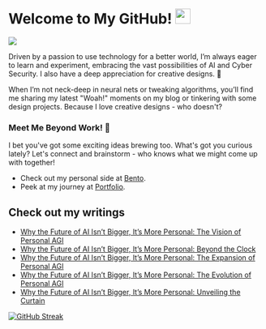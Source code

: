 # Welcome to My GitHub! <img src="https://raw.githubusercontent.com/MartinHeinz/MartinHeinz/master/wave.gif" width="30px"> 
![](https://komarev.com/ghpvc/?username=REDDITARUN&color=grey)

Driven by a passion to use technology for a better world, I’m always eager to learn and experiment, embracing the vast possibilities of AI and Cyber Security. I also have a deep appreciation for creative designs. 🎨

When I’m not neck-deep in neural nets or tweaking algorithms, you’ll find me sharing my latest "Woah!" moments on my blog or tinkering with some design projects. Because I love creative designs - who doesn't?

### Meet Me Beyond Work! 🤝
I bet you've got some exciting ideas brewing too. What's got you curious lately? Let's connect and brainstorm - who knows what we might come up with together!
- Check out my personal side at [Bento](https://bento.me/tarunreddi).
- Peek at my journey at [Portfolio](https://redditarun.github.io/).


## Check out my writings 
<!-- BLOG-POST-LIST:START -->
- [Why the Future of AI Isn’t Bigger, It’s More Personal: The Vision of Personal AGI](https://medium.com/@teendifferent/why-the-future-of-ai-isnt-bigger-it-s-more-personal-the-vision-of-personal-agi-ff29d270d617?source=rss-9ecb664d87c1------2)
- [Why the Future of AI Isn’t Bigger, It’s More Personal: Beyond the Clock](https://medium.com/@teendifferent/why-the-future-of-ai-isnt-bigger-it-s-more-personal-beyond-the-clock-f97b6cf61d25?source=rss-9ecb664d87c1------2)
- [Why the Future of AI Isn’t Bigger, It’s More Personal: The Expansion of Personal AGI](https://medium.com/@teendifferent/why-the-future-of-ai-isnt-bigger-it-s-more-personal-the-expansion-of-personal-agi-6ee63df44d3d?source=rss-9ecb664d87c1------2)
- [Why the Future of AI Isn’t Bigger, It’s More Personal: The Evolution of Personal AGI](https://medium.com/predict/why-the-future-of-ai-isnt-bigger-it-s-more-personal-the-evolution-of-personal-agi-4f57f8fddee8?source=rss-9ecb664d87c1------2)
- [Why the Future of AI Isn’t Bigger, It’s More Personal: Unveiling the Curtain](https://medium.com/predict/why-the-future-of-ai-isnt-bigger-it-s-more-personal-the-rise-of-personal-agi-67cc03afb695?source=rss-9ecb664d87c1------2)
<!-- BLOG-POST-LIST:END -->



[![GitHub Streak](https://streak-stats.demolab.com?user=REDDITARUN&theme=tokyonight&hide_border=true&background=EB545400)](https://git.io/streak-stats)



<!--
**REDDITARUN/REDDITARUN** is a ✨ _special_ ✨ repository because its `README.md` (this file) appears on your GitHub profile.

Here are some ideas to get you started:

- 🔭 I’m currently working on ...
- 🌱 I’m currently learning ...
- 👯 I’m looking to collaborate on ...
- 🤔 I’m looking for help with ...
- 💬 Ask me about ...
- 📫 How to reach me: ...
- 😄 Pronouns: ...
- ⚡ Fun fact: ...
-->
